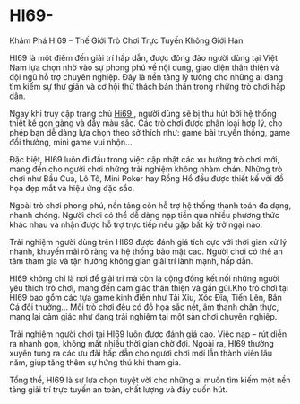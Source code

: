 # HI69-
Khám Phá HI69 – Thế Giới Trò Chơi Trực Tuyến Không Giới Hạn

HI69 là một điểm đến giải trí hấp dẫn, được đông đảo người dùng tại Việt Nam lựa chọn nhờ vào sự phong phú về nội dung, giao diện thân thiện và đội ngũ hỗ trợ chuyên nghiệp. Đây là nền tảng lý tưởng cho những ai đang tìm kiếm sự thư giãn và cơ hội thử thách bản thân trong những trò chơi hấp dẫn.

Ngay khi truy cập trang chủ <a href=https://hi69.cc> Hi69 </a>, người dùng sẽ bị thu hút bởi hệ thống thiết kế gọn gàng và đầy màu sắc. Các trò chơi được phân loại hợp lý, cho phép bạn dễ dàng lựa chọn theo sở thích như: game bài truyền thống, game đổi thưởng, mini game vui nhộn...

Đặc biệt, HI69 luôn đi đầu trong việc cập nhật các xu hướng trò chơi mới, mang đến cho người chơi những trải nghiệm không nhàm chán. Những trò chơi như Bầu Cua, Lô Tô, Mini Poker hay Rồng Hổ đều được thiết kế với đồ họa đẹp mắt và hiệu ứng đặc sắc.

Ngoài trò chơi phong phú, nền tảng còn hỗ trợ hệ thống thanh toán đa dạng, nhanh chóng. Người chơi có thể dễ dàng nạp tiền qua nhiều phương thức khác nhau và nhận được hỗ trợ trực tiếp nếu gặp bất kỳ trở ngại nào.

Trải nghiệm người dùng trên HI69 được đánh giá tích cực với thời gian xử lý nhanh, khuyến mãi rõ ràng và hệ thống bảo mật cao. Người chơi có thể an tâm tham gia và tận hưởng không gian giải trí lành mạnh, hấp dẫn.

HI69 không chỉ là nơi để giải trí mà còn là cộng đồng kết nối những người yêu thích trò chơi, mang đến cảm giác thân thiện và gần gũi.Kho trò chơi tại HI69 bao gồm các tựa game kinh điển như Tài Xỉu, Xóc Đĩa, Tiến Lên, Bắn Cá đổi thưởng... Mỗi trò chơi đều có đồ họa sắc nét, âm thanh chân thực, mang lại cảm giác như đang trải nghiệm tại một sàn chơi chuyên nghiệp.

Trải nghiệm người chơi tại HI69 luôn được đánh giá cao. Việc nạp – rút diễn ra nhanh gọn, không mất nhiều thời gian chờ đợi. Ngoài ra, HI69 thường xuyên tung ra các ưu đãi hấp dẫn cho người chơi mới lẫn thành viên lâu năm, giúp tăng thêm sự hứng thú khi tham gia.

Tổng thể, HI69 là sự lựa chọn tuyệt vời cho những ai muốn tìm kiếm một nền tảng giải trí trực tuyến an toàn, chất lượng và đầy cuốn hút.



